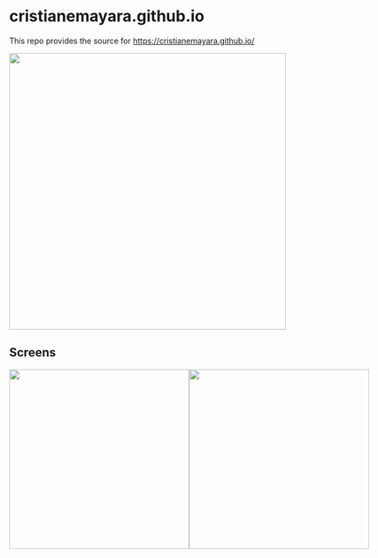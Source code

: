 # cristianemayara.github.io

This repo provides the source for https://cristianemayara.github.io/

<img src="https://github.com/CristianeMayara/cristianemayara.github.io/blob/master/docs/cristianemayara.github.io-mobile.gif" height="500px" />

## Screens

<p style="display:flex; flex-direction:row; align-items:center">
  <img src="https://github.com/CristianeMayara/cristianemayara.github.io/blob/master/docs/cristianemayara.github.io-web.png" height="325px" />

  <img src="https://github.com/CristianeMayara/cristianemayara.github.io/blob/master/docs/cristianemayara.github.io-mobile.png" height="325px" />
</p>
